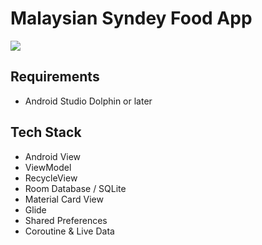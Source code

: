 # Malaysian Syndey Food App
![](screenshots/malaysian_sydney_food_app.gif)

## Requirements
- Android Studio Dolphin or later

## Tech Stack
- Android View
- ViewModel
- RecycleView
- Room Database / SQLite
- Material Card View
- Glide
- Shared Preferences
- Coroutine & Live Data
